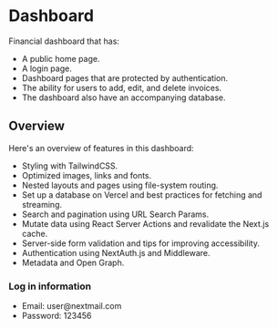 <h1>Dashboard</h1>
<p>Financial dashboard that has:</p>
<ul>
	<li>A public home page.</li>
	<li>A login page.</li>
	<li>Dashboard pages that are protected by authentication.</li>
	<li>The ability for users to add, edit, and delete invoices.</li>
	<li>The dashboard also have an accompanying database.</li>
</ul>

###

<h2>Overview</h2>
<p>Here's an overview of features in this dashboard:</p>
<ul>
	<li>Styling with TailwindCSS.</li>
	<li>Optimized images, links and fonts.</li>
	<li>Nested layouts and pages using file-system routing.</li>
	<li>Set up a database on Vercel and best practices for fetching and streaming.</li>
	<li>Search and pagination using URL Search Params.</li>
	<li>Mutate data using React Server Actions and revalidate the Next.js cache.</li>
	<li>Server-side form validation and tips for improving accessibility.</li>
	<li>Authentication using NextAuth.js and Middleware.</li>
	<li>Metadata and Open Graph.</li>
</ul>

<h3>Log in information</h3>
<ul>
	<li>Email: user@nextmail.com</li>
	<li>Password: 123456</li>
</ul>
